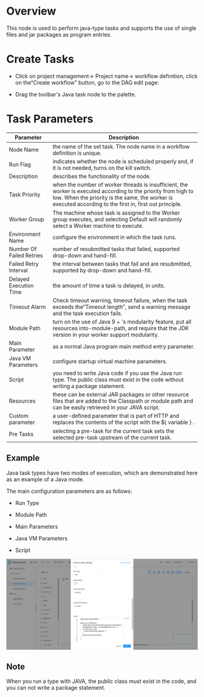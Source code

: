 # Overview

This node is used to perform java-type tasks and supports the use of single files and jar packages as program entries.

# Create Tasks

- Click on project management-> Project name-> workflow definition, click on the“Create workflow” button, go to the DAG edit page:

- Drag the toolbar's Java task node to the palette.

# Task Parameters
| **Parameter** | **Description** |
| ------- | ---------- |
|Node Name|the name of the set task. The node name in a workflow definition is unique.
|Run Flag|indicates whether the node is scheduled properly and, if it is not needed, turns on the kill switch.
|Description|describes the functionality of the node.
|Task Priority|when the number of worker threads is insufficient, the worker is executed according to the priority from high to low. When the priority is the same, the worker is executed according to the first in, first out principle.
|Worker Group|The machine whose task is assigned to the Worker group executes, and selecting Default will randomly select a Worker machine to execute.
|Environment Name|configure the environment in which the task runs.
|Number Of Failed Retries|number of resubmitted tasks that failed, supported drop-down and hand-fill.
|Failed Retry Interval|the interval between tasks that fail and are resubmitted, supported by drop-down and hand-fill.
|Delayed Execution Time|the amount of time a task is delayed, in units.
|Timeout Alarm|Check timeout warning, timeout failure, when the task exceeds the“Timeout length”, send a warning message and the task execution fails.
|Module Path|turn on the use of Java 9 + 's modularity feature, put all resources into-module-path, and require that the JDK version in your worker support modularity.
|Main Parameter|as a normal Java program main method entry parameter.
|Java VM Parameters|configure startup virtual machine parameters.
|Script|you need to write Java code if you use the Java run type. The public class must exist in the code without writing a package statement.
|Resources|these can be external JAR packages or other resource files that are added to the Classpath or module path and can be easily retrieved in your JAVA script.
|Custom parameter|a user-defined parameter that is part of HTTP and replaces the contents of the script with the ${ variable } .
|Pre Tasks|selecting a pre-task for the current task sets the selected pre-task upstream of the current task.

## Example

Java task types have two modes of execution, which are demonstrated here as an example of a Java mode.

The main configuration parameters are as follows:
- Run Type
- Module Path
- Main Parameters
- Java VM Parameters

- Script 

![java_task](../../../../img/tasks/demo/java_task02.png)

## Note

When you run a type with JAVA, the public class must exist in the code, and you can not write a package statement.
